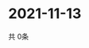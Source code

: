 # 2021-11-13
  共 0条

  <!-- BEGIN -->
  <!-- 最后更新时间Sat Nov 13 2021 18:05:28 GMT+0000 (Coordinated Universal Time) -->
  
  <!-- END -->
  
  